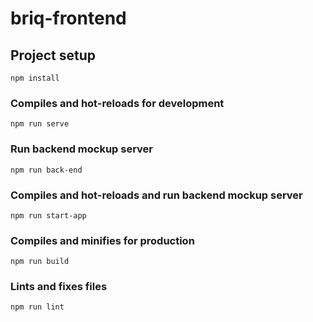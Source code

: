 # briq-frontend

## Project setup
```
npm install
```

### Compiles and hot-reloads for development
```
npm run serve
```

### Run backend mockup server
```
npm run back-end
```

### Compiles and hot-reloads and run backend mockup server
```
npm run start-app
```

### Compiles and minifies for production
```
npm run build
```

### Lints and fixes files
```
npm run lint
```
